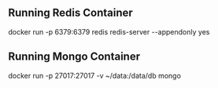 ## Running Redis Container

docker run -p 6379:6379 redis redis-server --appendonly yes

## Running Mongo Container

docker run -p 27017:27017 -v ~/data:/data/db mongo